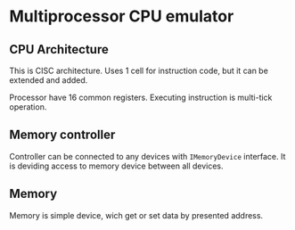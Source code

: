 # Multiprocessor CPU emulator

## CPU Architecture

This is CISC architecture. Uses 1 cell for instruction code, but it can be extended and added.

Processor have 16 common registers. Executing instruction is multi-tick operation.

## Memory controller

Controller can be connected to any devices with `IMemoryDevice` interface.
It is deviding access to memory device between all devices.

## Memory

Memory is simple device, wich get or set data by presented address.
